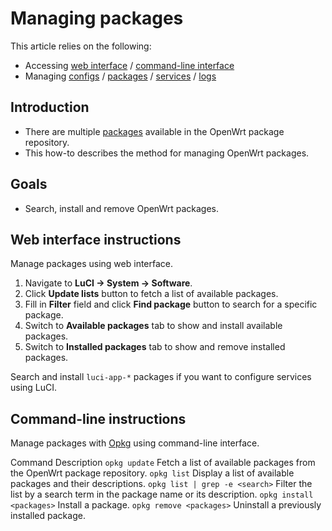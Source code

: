 # Managing packages

This article relies on the following:

- Accessing [web interface](/docs/guide-quick-start/walkthrough_login "docs:guide-quick-start:walkthrough_login") / [command-line interface](/docs/guide-quick-start/sshadministration "docs:guide-quick-start:sshadministration")
- Managing [configs](/docs/guide-user/base-system/uci "docs:guide-user:base-system:uci") / [packages](/docs/guide-user/additional-software/managing_packages "docs:guide-user:additional-software:managing_packages") / [services](/docs/guide-user/base-system/managing_services "docs:guide-user:base-system:managing_services") / [logs](/docs/guide-user/base-system/log.essentials "docs:guide-user:base-system:log.essentials")

## Introduction

- There are multiple [packages](/packages/start "packages:start") available in the OpenWrt package repository.
- This how-to describes the method for managing OpenWrt packages.

## Goals

- Search, install and remove OpenWrt packages.

## Web interface instructions

Manage packages using web interface.

1. Navigate to **LuCI → System → Software**.
2. Click **Update lists** button to fetch a list of available packages.
3. Fill in **Filter** field and click **Find package** button to search for a specific package.
4. Switch to **Available packages** tab to show and install available packages.
5. Switch to **Installed packages** tab to show and remove installed packages.

Search and install `luci-app-*` packages if you want to configure services using LuCI.

## Command-line instructions

Manage packages with [Opkg](/docs/guide-user/additional-software/opkg "docs:guide-user:additional-software:opkg") using command-line interface.

Command Description `opkg update` Fetch a list of available packages from the OpenWrt package repository. `opkg list` Display a list of available packages and their descriptions. `opkg list | grep -e <search>` Filter the list by a search term in the package name or its description. `opkg install <packages>` Install a package. `opkg remove <packages>` Uninstall a previously installed package.

